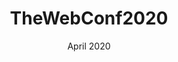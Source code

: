 ---
title: "TheWebConf2020"
long_title: "The Web Conference"
location: "Taipei, Taiwan | (Republic of China)"
role: "Program Commitee"
date: "April 2020"
---